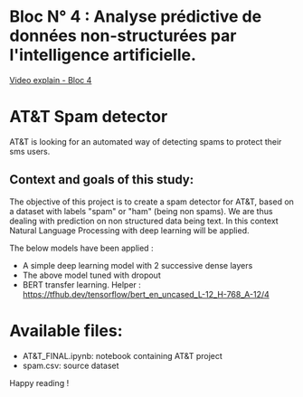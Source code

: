 # Bloc N° 4 : Analyse prédictive de données non-structurées par l'intelligence artificielle.

[Video explain - Bloc 4](https://share.vidyard.com/watch/EabmuYkViNyjstKvDsAPTg?)

# AT&T Spam detector
AT&T is looking for an automated way of detecting spams to protect their sms users.
## Context and goals of this study:

The objective of this project is to create a spam detector for AT&T, based on a dataset with labels "spam" or "ham" (being non spams).
We are thus dealing with prediction on non structured data being text. In this context Natural Language Processing with deep learning will be applied.

The below models have been applied :
-	A simple deep learning model with 2 successive dense layers
-	The above model tuned with dropout
-	BERT transfer learning. Helper : https://tfhub.dev/tensorflow/bert_en_uncased_L-12_H-768_A-12/4 

# Available files:
- AT&T_FINAL.ipynb: notebook containing AT&T project
- spam.csv: source dataset

Happy reading !
